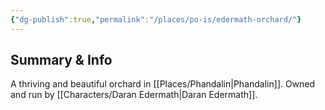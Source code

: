 ```yaml
---
{"dg-publish":true,"permalink":"/places/po-is/edermath-orchard/"}
---
```


## Summary & Info
A thriving and beautiful orchard in [[Places/Phandalin\|Phandalin]]. Owned and run by [[Characters/Daran Edermath\|Daran Edermath]].